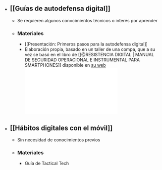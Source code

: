 - ## [[Guías de autodefensa digital]]
	- Se requieren algunos conocimientos técnicos o interés por aprender
	- ### Materiales
		- [[Presentación: Primeros pasos para la autodefensa digital]]
		- Elaboración propia, basado en un taller de una compa, que a su vez se basó en el libro de [[@RESISTENCIA DIGITAL | MANUAL DE SEGURIDAD OPERACIONAL E INSTRUMENTAL PARA SMARTPHONES]] disponible en [su web](https://www.criptica.org/material/resistencia_digital.pdf) ![Resistencia Digital de Críptica](../assets/resistencia_digital_1681865454227_0.pdf)
- ## [[Hábitos digitales con el móvil]]
	- Sin necesidad de conocimientos previos
	- ### Materiales
		- Guía de Tactical Tech